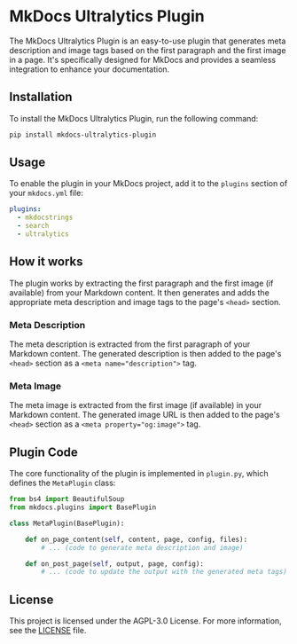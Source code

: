# MkDocs Ultralytics Plugin

The MkDocs Ultralytics Plugin is an easy-to-use plugin that generates meta description and image tags based on the first paragraph and the first image in a page. It's specifically designed for MkDocs and provides a seamless integration to enhance your documentation.

## Installation

To install the MkDocs Ultralytics Plugin, run the following command:

```bash
pip install mkdocs-ultralytics-plugin
```

## Usage

To enable the plugin in your MkDocs project, add it to the `plugins` section of your `mkdocs.yml` file:

```yaml
plugins:
  - mkdocstrings
  - search
  - ultralytics
```

## How it works

The plugin works by extracting the first paragraph and the first image (if available) from your Markdown content. It then generates and adds the appropriate meta description and image tags to the page's `<head>` section.

### Meta Description

The meta description is extracted from the first paragraph of your Markdown content. The generated description is then added to the page's `<head>` section as a `<meta name="description">` tag.

### Meta Image

The meta image is extracted from the first image (if available) in your Markdown content. The generated image URL is then added to the page's `<head>` section as a `<meta property="og:image">` tag.

## Plugin Code

The core functionality of the plugin is implemented in `plugin.py`, which defines the `MetaPlugin` class:

```python
from bs4 import BeautifulSoup
from mkdocs.plugins import BasePlugin

class MetaPlugin(BasePlugin):

    def on_page_content(self, content, page, config, files):
        # ... (code to generate meta description and image)

    def on_post_page(self, output, page, config):
        # ... (code to update the output with the generated meta tags)

```

## License

This project is licensed under the AGPL-3.0 License. For more information, see the [LICENSE](LICENSE) file.
